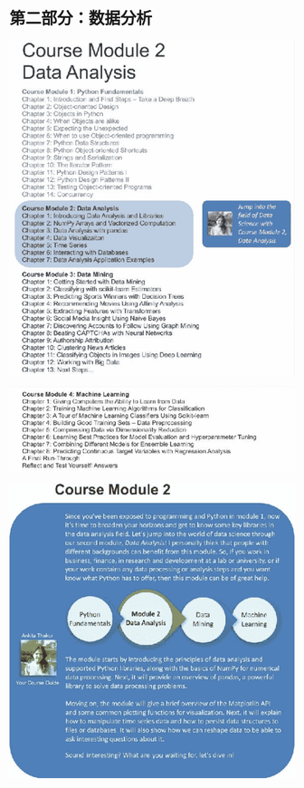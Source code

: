 # 第二部分：数据分析

![Course Module 2: Data Analysis](img/TOC_2a.jpg)

![Course Module 2: Data Analysis](img/TOC_1b.jpg)

![Course Module 2: Data Analysis](img/Introduction_part_2.jpg)